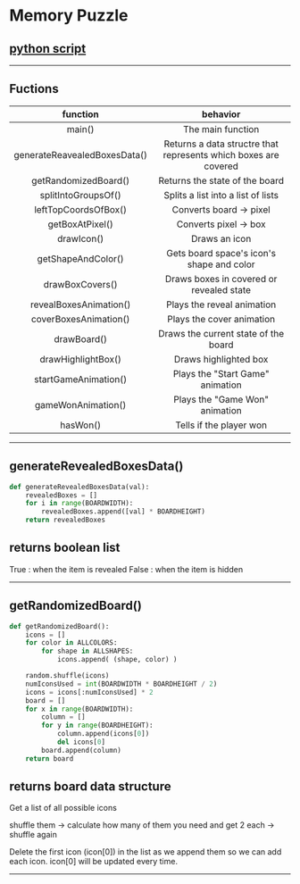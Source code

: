# Memory Puzzle
## [python script](../GameFiles/memorypuzzle.py)
---
## Fuctions

|function|behavior|
|:------:|:------:|
|main()|The main function|
|generateReavealedBoxesData()|Returns a data structre that represents which boxes are covered|
|getRandomizedBoard()|Returns the state of the board|
|splitIntoGroupsOf()|Splits a list into a list of lists|
|leftTopCoordsOfBox()|Converts board -> pixel|
|getBoxAtPixel()|Converts pixel -> box|
|drawIcon()|Draws an icon|
|getShapeAndColor()|Gets board space's icon's shape and color|
|drawBoxCovers()|Draws boxes in covered or revealed state|
|revealBoxesAnimation()|Plays the reveal animation|
|coverBoxesAnimation()|Plays the cover animation|
|drawBoard()|Draws the current state of the board|
|drawHighlightBox()|Draws highlighted box|
|startGameAnimation()|Plays the "Start Game" animation|
|gameWonAnimation()|Plays the "Game Won" animation|
|hasWon()|Tells if the player won|

---
## generateRevealedBoxesData()

```python
def generateRevealedBoxesData(val):
    revealedBoxes = []
    for i in range(BOARDWIDTH):
        revealedBoxes.append([val] * BOARDHEIGHT)
    return revealedBoxes
```

## returns boolean list 

True : when the item is revealed
False : when the item is hidden

---
## getRandomizedBoard()

```python
def getRandomizedBoard():
    icons = []
    for color in ALLCOLORS:
        for shape in ALLSHAPES:
            icons.append( (shape, color) )

    random.shuffle(icons) 
    numIconsUsed = int(BOARDWIDTH * BOARDHEIGHT / 2) 
    icons = icons[:numIconsUsed] * 2 
    board = []
    for x in range(BOARDWIDTH):
        column = []
        for y in range(BOARDHEIGHT):
            column.append(icons[0])
            del icons[0] 
        board.append(column)
    return board
```

## returns board data structure
Get a list of all possible icons 

shuffle them -> calculate how many of them you need and get 2 each -> shuffle again

Delete the first icon (icon[0])  in the  list as we append them so we can add each icon.
icon[0] will be updated every time.

---

